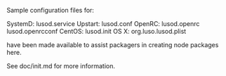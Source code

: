 Sample configuration files for:

SystemD: lusod.service
Upstart: lusod.conf
OpenRC:  lusod.openrc
         lusod.openrcconf
CentOS:  lusod.init
OS X:    org.luso.lusod.plist

have been made available to assist packagers in creating node packages here.

See doc/init.md for more information.
